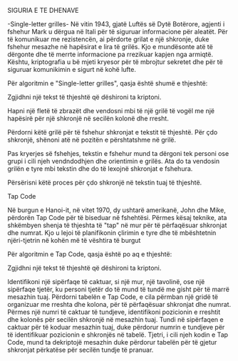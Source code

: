 SIGURIA E TE DHENAVE

-Single-letter grilles-
Në vitin 1943, gjatë Luftës së Dytë Botërore, agjenti i fshehur Mark u dërgua në Itali për të siguruar informacione për aleatët. Për të komunikuar me rezistencën, ai përdorte grilat e një shkronje, duke fshehur mesazhe në hapësirat e lira të grilës. Kjo e mundësonte atë të dërgonte dhe të merrte informacione pa rrezikuar kapjen nga armiqtë. Kështu, kriptografia u bë mjeti kryesor për të mbrojtur sekretet dhe për të siguruar komunikimin e sigurt në kohë lufte.

Për algoritmin e "Single-letter grilles", qasja është shumë e thjeshtë:

Zgjidhni një tekst të thjeshtë që dëshironi ta kriptoni.

Hapni një fletë të zbrazët dhe vendosni mbi të një grilë të vogël me një hapësirë për një shkronjë në secilën kolonë dhe rresht.

Përdorni këtë grilë për të fshehur shkronjat e tekstit të thjeshtë. Për çdo shkronjë, shënoni atë në pozitën e përshtatshme në grilë.

Pas kryerjes së fshehjes, tekstin e fshehur mund ta dërgoni tek personi ose grupi i cili njeh vendndodhjen dhe orientimin e grilës. Ata do ta vendosin grilën e tyre mbi tekstin dhe do të lexojnë shkronjat e fshehura.

Përsërisni këtë proces për çdo shkronjë në tekstin tuaj të thjeshtë.

Tap Code 

Në burgun e Hanoi-it, në vitet 1970, dy ushtarë amerikanë, John dhe Mike, përdorën Tap Code për të biseduar në fshehtësi. Përmes kësaj teknike, ata shkëmbyen shenja të thjeshta të "tap" në mur për të përfaqësuar shkronjat dhe numrat. Kjo u lejoi të planifikonin çlirimin e tyre dhe të mbështetnin njëri-tjetrin në kohën më të vështira të burgut

Për algoritmin e Tap Code, qasja është po aq e thjeshtë:

Zgjidhni një tekst të thjeshtë që dëshironi ta kriptoni.

Identifikoni një sipërfaqe të caktuar, si një mur, një tavolinë, ose një sipërfaqe tjetër, ku personi tjetër do të mund të tundë me gisht për të marrë mesazhin tuaj.
Përdorni tabelën e Tap Code, e cila përmban një gridë të organizuar me rreshta dhe kolona, për të përfaqësuar shkronjat dhe numrat. Përmes një numri të caktuar të tundjeve, identifikoni pozicionin e rreshtit dhe kolonës për secilën shkronjë në mesazhin tuaj.
Tundi në sipërfaqen e caktuar për të koduar mesazhin tuaj, duke përdorur numrin e tundjeve për të identifikuar pozicionin e shkronjës në tabelë.
Tjetri, i cili njeh kodin e Tap Code, mund ta dekriptojë mesazhin duke përdorur tabelën për të gjetur shkronjat përkatëse për secilën tundje të pranuar.

